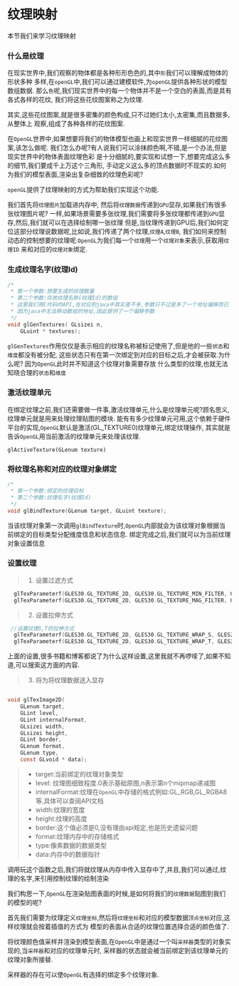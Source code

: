 
# 纹理映射

本节我们来学习纹理映射

### 什么是纹理

在现实世界中,我们观察的物体都是各种形形色色的,其中`形`我们可以理解成物体的形状多种
多样,在`openGL`中,我们可以通过建模软件,为`openGL`提供各种形状的模型数组数据.
那么`色`呢,我们现实世界中的每一个物体并不是一个空白的表面,而是具有各式各样的花纹,
我们将这些花纹图案称之为纹理.

其实,这些花纹图案,就是很多密集的颜色构成,只不过她们太小,太密集,而且数据多,从整体上
观察,组成了各种各样的花纹图案.

在`OpenGL`世界中,如果想要将我们的物体模型也画上和现实世界一样细腻的花纹图案,该怎么做呢.
我们怎么办呢?有人说我们可以涂抹颜色啊,不错,是一个办法,但是现实世界中的物体表面纹理色彩
是十分细腻的,要实现和试想一下,想要完成这么多的细节,我们要成千上万这个三角形,
手动定义这么多的顶点数据时不现实的.如何为我们的模型表面,渲染出复杂细致的纹理色彩呢?

`openGL`提供了纹理映射的方式为帮助我们实现这个功能.


我们首先将`纹理图片`加载进内存中, 然后将`纹理数据`传递到`GPU`显存,如果我们有很多张纹理图片呢?
一样,如果场景需要多张纹理,我们需要将多张纹理都传递到`GPU`显存,然后,我们就可以在选择绘制哪一张纹理
但是,当纹理传递到GPU后,我们如何定位这部分纹理说数据呢,比如说,我们传递了两个纹理,`纹理A`,`纹理B`,
我们如何来控制动态的控制想要的纹理呢.`OpenGL`为我们每一个`纹理`用一个`纹理对象`来表示,获取用`纹理ID`
来和对应的`纹理对象`绑定.

### 生成纹理名字(纹理Id)

```C
/*
 * 第一个参数:想要生成的纹理数量
 * 第二个参数:存放纹理名称(纹理Id)的数组
 * 这里我们用C代码的API,在对应到java中其实差不多,参数只不过是多了一个地址偏移而已
 * 因为java中无法移动数组的地址,因此提供了一个偏移参数
 */
void glGenTextures(	GLsizei n,
 	GLuint * textures);
```

`glGenTextures`作用仅仅是表示相应的纹理名称被标记使用了,但是他的一些`状态`和`维度`都没有被分配,
这些状态只有在第一次绑定到对应的目标之后,才会被获取.为什么呢? 因为`OpenGL`此时并不知道这个纹理对象需要存放
什么类型的纹理,也就无法知晓合理的`状态`和`维度`

### 激活纹理单元

在绑定纹理之前,我们还需要做一件事,激活纹理单元,什么是纹理单元呢?顾名思义,纹理单元就是用来处理纹理贴图的模块.
能有有多少纹理单元可用,这个依赖于硬件平台的实现,`OpenGL`默认是激活(GL_TEXTURE0)纹理单元,绑定纹理操作,
其实就是告诉`OpenGL`用当前激活的纹理单元来处理该纹理.

```
glActiveTexture(GLenum texture)
```

### 将纹理名称和对应的纹理对象绑定

```C
/*
 * 第一个参数:绑定的纹理目标
 * 第二个参数:纹理名字(纹理Id)
 */
void glBindTexture(GLenum target, GLuint texture);
```

当该纹理对象第一次调用`glBindTexture`时,`OpenGL`内部就会为该纹理对象根据当前绑定的目标类型分配维度信息和状态信息.
绑定完成之后,我们就可以为当前纹理对象设置信息

### 设置纹理

>1. 设置过滤方式

```C
  glTexParameterf(GLES30.GL_TEXTURE_2D, GLES30.GL_TEXTURE_MIN_FILTER, GLES30.GL_NEAREST);
  glTexParameterf(GLES30.GL_TEXTURE_2D, GLES30.GL_TEXTURE_MAG_FILTER, GLES30.GL_LINEAR);
```
>2. 设置拉伸方式

```C
 //设置纹理S,T的拉伸方式
  glTexParameterf(GLES30.GL_TEXTURE_2D, GLES30.GL_TEXTURE_WRAP_S, GLES20.GL_CLAMP_TO_EDGE);
  glTexParameterf(GLES30.GL_TEXTURE_2D, GLES30.GL_TEXTURE_WRAP_T, GLES20.GL_CLAMP_TO_EDGE);
```

上面的设置,很多书籍和博客都说了为什么这样设置,这里我就不再啰嗦了,如果不知道,可以搜索这方面的内容.

>3. 将为将纹理数据送入显存

```C

void glTexImage2D(
    GLenum target,
 	GLint level,
 	GLint internalFormat,
 	GLsizei width,
 	GLsizei height,
 	GLint border,
 	GLenum format,
 	GLenum type,
 	const GLvoid * data);
```

 >* target:当前绑定的纹理对象类型
 >* level: 纹理图细致程度.0表示基础原图,n表示第n个mipmap递减图
 >* internalFormat:纹理在`OpenGL`中存储的格式例如:GL_RGB,GL_RGBA8等,具体可以查阅API文档
 >* width:纹理的宽度
 >* height:纹理的高度
 >* border:这个值必须是0,没有理由api规定,也是历史遗留问题
 >* format:纹理内存中的存储格式
 >* type:像素数据的数据类型
 >* data:内存中的数据指针


调用玩这个函数之后,我们将就纹理从内存中传入显存中了,并且,我们可以通过,纹理的名字,来引用控制纹理的绘制渲染

我们构思一下,`OpenGL`在渲染贴图表面的时候,是如何将我们的`纹理数据`贴图到我们的模型的呢?

首先我们需要为纹理定义`纹理坐标`,然后将`纹理坐标`和对应的模型数据`顶点坐标`对应,这样纹理就会按着插值的方式为
模型的表面从合适的纹理位置选择合适的颜色值了.

将纹理颜色值采样并渲染到模型表面,在`OpenGL`中是通过一个叫`采样器`类型的对象实现的,当`采样器`和对应的纹理单元时,
采样器的状态就会被当前绑定到该纹理单元的纹理对象所接替.

采样器的存在可以使`OpenGL`有选择的绑定多个纹理对象.


